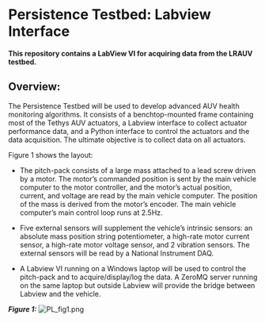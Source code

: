 # Persistence Testbed: Labview Interface #

**This repository contains a LabView VI for acquiring data from the LRAUV testbed.**

## Overview: ##
The Persistence Testbed will be used to develop advanced AUV health monitoring algorithms. It consists of a benchtop-mounted frame containing most of the Tethys AUV actuators, a Labview interface to collect actuator performance data, and a Python interface to control the actuators and the data acquisition. The ultimate objective is to collect data on all actuators.


Figure 1 shows the layout:

* The pitch-pack consists of a large mass attached to a lead screw driven by a motor. The motor’s commanded position is sent by the main vehicle computer to the motor controller, and the motor’s actual position, current, and voltage are read by the main vehicle computer. The position of the mass is derived from the motor’s encoder. The main vehicle computer’s main control loop runs at 2.5Hz.

* Five external sensors will supplement the vehicle’s intrinsic sensors: an absolute mass position string potentiometer, a high-rate motor current sensor, a high-rate motor voltage sensor, and 2 vibration sensors. The external sensors will be read by a National Instrument DAQ.

* A Labview VI running on a Windows laptop will be used to control the pitch-pack and to acquire/display/log the data. A ZeroMQ server running on the same laptop but outside Labview will provide the bridge between Labview and the vehicle.

***Figure 1:***
![PL_fig1.png](https://bitbucket.org/repo/oG65MB/images/3999844056-PL_fig1.png)